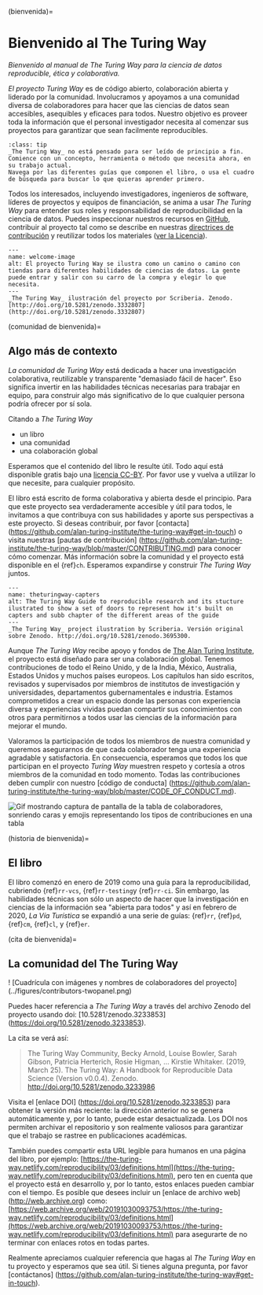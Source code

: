 (bienvenida)=
# Bienvenido al The Turing Way

*Bienvenido al manual de The Turing Way para la ciencia de datos reproducible, ética y colaborativa.*

_El proyecto Turing Way_ es de código abierto, colaboración abierta y liderado por la comunidad. Involucramos y apoyamos a una comunidad diversa de colaboradores para hacer que las ciencias de datos sean accesibles, asequibles y eficaces para todos. Nuestro objetivo es proveer toda la información que el personal investigador necesita al comenzar sus proyectos para garantizar que sean facilmente reproducibles.

```{admonition} Top Tip
:class: tip
_The Turing Way_ no está pensado para ser leído de principio a fin.
Comience con un concepto, herramienta o método que necesita ahora, en su trabajo actual.
Navega por las diferentes guías que componen el libro, o usa el cuadro de búsqueda para buscar lo que quieras aprender primero.
```

Todos los interesados, incluyendo investigadores, ingenieros de software, líderes de proyectos y equipos de financiación, se anima a usar _The Turing Way_ para entender sus roles y responsabilidad de reproducibilidad en la ciencia de datos. Puedes inspeccionar nuestros recursos en [GitHub](https://github.com/alan-turing-institute/the-turing-way), contribuir al proyecto tal como se describe en nuestras [directrices de contribución](https://github.com/alan-turing-institute/the-turing-way/blob/main/CONTRIBUTING.md) y reutilizar todos los materiales ([ver la Licencia](https://github.com/alan-turing-institute/the-turing-way/blob/main/LICENSE.md)).

```{figure} figures/welcome.jpg
---
name: welcome-image
alt: El proyecto Turing Way se ilustra como un camino o camino con tiendas para diferentes habilidades de ciencias de datos. La gente puede entrar y salir con su carro de la compra y elegir lo que necesita.
---
_The Turing Way_ ilustración del proyecto por Scriberia. Zenodo. [http://doi.org/10.5281/zenodo.3332807](http://doi.org/10.5281/zenodo.3332807)
```

(comunidad de bienvenida)=
## Algo más de contexto

_La comunidad de Turing Way_ está dedicada a hacer una investigación colaborativa, reutilizable y transparente "demasiado fácil de hacer". Eso significa invertir en las habilidades técnicas necesarias para trabajar en equipo, para construir algo más significativo de lo que cualquier persona podría ofrecer por sí sola.

Citando a _The Turing Way_

* un libro
* una comunidad
* una colaboración global

Esperamos que el contenido del libro le resulte útil. Todo aquí está disponible gratis bajo una [licencia CC-BY](https://github.com/alan-turing-institute/the-turing-way/blob/main/LICENSE.md). Por favor use y vuelva a utilizar lo que necesite, para cualquier propósito.

El libro está escrito de forma colaborativa y abierta desde el principio. Para que este proyecto sea verdaderamente accesible y útil para todos, le invitamos a que contribuya con sus habilidades y aporte sus perspectivas a este proyecto. Si deseas contribuir, por favor \[contacta\] (https://github.com/alan-turing-institute/the-turing-way#get-in-touch) o visita nuestras \[pautas de contribución\] (https://github.com/alan-turing-institute/the-turing-way/blob/master/CONTRIBUTING.md) para conocer cómo comenzar. Más información sobre la comunidad y el proyecto está disponible en el {ref}`ch`. Esperamos expandirse y construir _The Turing Way_ juntos.

```{figure} figures/theturingway-chapters.jpg
---
name: theturingway-capters
alt: The Turing Way Guide to reproducible research and its stucture ilustrated to show a set of doors to represent how it's built on capters and subb chapter of the different areas of the guide
---
_The Turing Way_ project ilustration by Scriberia. Versión original sobre Zenodo. http://doi.org/10.5281/zenodo.3695300.
```

Aunque _The Turing Way_ recibe apoyo y fondos de [The Alan Turing Institute](https://www.turing.ac.uk/), el proyecto está diseñado para ser una colaboración global. Tenemos contribuciones de todo el Reino Unido, y de la India, México, Australia, Estados Unidos y muchos países europeos. Los capítulos han sido escritos, revisados y supervisados por miembros de institutos de investigación y universidades, departamentos gubernamentales e industria. Estamos comprometidos a crear un espacio donde las personas con experiencia diversa y experiencias vividas puedan compartir sus conocimientos con otros para permitirnos a todos usar las ciencias de la información para mejorar el mundo.

Valoramos la participación de todos los miembros de nuestra comunidad y queremos asegurarnos de que cada colaborador tenga una experiencia agradable y satisfactoria. En consecuencia, esperamos que todos los que participan en el proyecto _Turing Way_ muestren respeto y cortesía a otros miembros de la comunidad en todo momento. Todas las contribuciones deben cumplir con nuestro \[código de conducta\] (https://github.com/alan-turing-institute/the-turing-way/blob/master/CODE_OF_CONDUCT.md).

![Gif mostrando captura de pantalla de la tabla de colaboradores, sonriendo caras y emojis representando los tipos de contribuciones en una tabla](https://media.giphy.com/media/gKIUisnjpj2PS75nOJ/giphy.gif)

(historia de bienvenida)=
## El libro

El libro comenzó en enero de 2019 como una guía para la reproducibilidad, cubriendo {ref}`rr-vcs`, {ref}`rr-testing`y {ref}`rr-ci`. Sin embargo, las habilidades técnicas son sólo un aspecto de hacer que la investigación en ciencias de la información sea "abierta para todos" y así en febrero de 2020, _La Vía Turística_ se expandió a una serie de guías: {ref}`rr`, {ref}`pd`, {ref}`cm`, {ref}`cl`, y {ref}`er`.

(cita de bienvenida)=
## La comunidad del The Turing Way

! \[Cuadrícula con imágenes y nombres de colaboradores del proyecto\] (../figures/contributors-twopanel.png)

Puedes hacer referencia a _The Turing Way_ a través del archivo Zenodo del proyecto usando doi: \[10.5281/zenodo.3233853\] (https://doi.org/10.5281/zenodo.3233853).

La cita se verá así:

> The Turing Way Community, Becky Arnold, Louise Bowler, Sarah Gibson, Patricia Herterich, Rosie Higman, … Kirstie Whitaker. (2019, March 25). The Turing Way: A Handbook for Reproducible Data Science (Version v0.0.4). Zenodo. http://doi.org/10.5281/zenodo.3233986

Visita el \[enlace DOI\] (https://doi.org/10.5281/zenodo.3233853) para obtener la versión más reciente: la dirección anterior no se genera automáticamente y, por lo tanto, puede estar desactualizada. Los DOI nos permiten archivar el repositorio y son realmente valiosos para garantizar que el trabajo se rastree en publicaciones académicas.

También puedes compartir esta URL legible para humanos en una página del libro, por ejemplo: [https://the-turing-way.netlify.com/reproducibility/03/definitions.html](https://the-turing-way.netlify.com/reproducibility/03/definitions.html), pero ten en cuenta que el proyecto está en desarrollo y, por lo tanto, estos enlaces pueden cambiar con el tiempo. Es posible que desees incluir un \[enlace de archivo web\] (http://web.archive.org) como: [https://web.archive.org/web/20191030093753/https://the-turing-way.netlify.com/reproducibility/03/definitions.html](https://web.archive.org/web/20191030093753/https://the-turing-way.netlify.com/reproducibility/03/definitions.html) para asegurarte de no terminar con enlaces rotos en todas partes.

Realmente apreciamos cualquier referencia que hagas al _The Turing Way_ en tu proyecto y esperamos que sea útil. Si tienes alguna pregunta, por favor \[contáctanos\] (https://github.com/alan-turing-institute/the-turing-way#get-in-touch).
